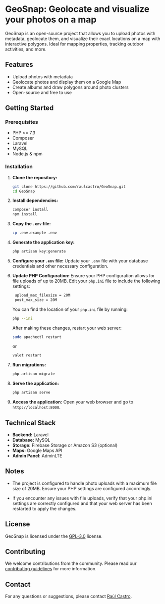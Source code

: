 # GeoSnap: Geolocate and visualize your photos on a map

GeoSnap is an open-source project that allows you to upload photos with metadata, geolocate them, and visualize their exact locations on a map with interactive polygons. Ideal for mapping properties, tracking outdoor activities, and more.

## Features
- Upload photos with metadata
- Geolocate photos and display them on a Google Map
- Create albums and draw polygons around photo clusters
- Open-source and free to use

## Getting Started

### Prerequisites
- PHP >= 7.3
- Composer
- Laravel
- MySQL
- Node.js & npm

### Installation

1. **Clone the repository:**
   ```bash
   git clone https://github.com/raulcastro/GeoSnap.git
   cd GeoSnap
   ```

2. **Install dependencies:**
   ```bash
   composer install
   npm install
   ```

3. **Copy the `.env` file:**
   ```bash
   cp .env.example .env
   ```

4. **Generate the application key:**
   ```bash
   php artisan key:generate
   ```

5. **Configure your `.env` file:**
   Update your `.env` file with your database credentials and other necessary configuration.

6. **Update PHP Configuration:**
    Ensure your PHP configuration allows for file uploads of up to 20MB. Edit your `php.ini` file to include the following settings:
   ```bash
    upload_max_filesize = 20M
    post_max_size = 20M
   ```
   You can find the location of your `php.ini` file by running:
   ```bash
   php --ini
   ```
   After making these changes, restart your web server:
   ```bash
   sudo apachectl restart
   ```
   or
   ```bash
   valet restart
   ```


7. **Run migrations:**
   ```bash
   php artisan migrate
   ```

8. **Serve the application:**
   ```bash
   php artisan serve
   ```

9. **Access the application:**
   Open your web browser and go to `http://localhost:8000`.

## Technical Stack
- **Backend:** Laravel
- **Database:** MySQL
- **Storage:** Firebase Storage or Amazon S3 (optional)
- **Maps:** Google Maps API
- **Admin Panel:** AdminLTE

## Notes
- The project is configured to handle photo uploads with a maximum file size of 20MB. Ensure your PHP settings are configured accordingly.

- If you encounter any issues with file uploads, verify that your php.ini settings are correctly configured and that your web server has been restarted to apply the changes.

## License
GeoSnap is licensed under the [GPL-3.0](LICENSE) license.

## Contributing
We welcome contributions from the community. Please read our [contributing guidelines](CONTRIBUTING.md) for more information.

## Contact
For any questions or suggestions, please contact [Raúl Castro](mailto:raul.castro.developer@gmail.com).

